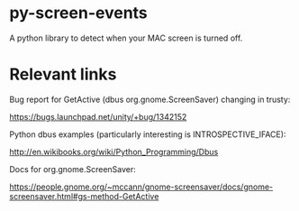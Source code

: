 py-screen-events
================

A python library to detect when your MAC screen is turned off.

Relevant links
==============

Bug report for GetActive (dbus org.gnome.ScreenSaver) changing in trusty:

https://bugs.launchpad.net/unity/+bug/1342152

Python dbus examples (particularly interesting is INTROSPECTIVE_IFACE):

http://en.wikibooks.org/wiki/Python_Programming/Dbus

Docs for org.gnome.ScreenSaver:

https://people.gnome.org/~mccann/gnome-screensaver/docs/gnome-screensaver.html#gs-method-GetActive
